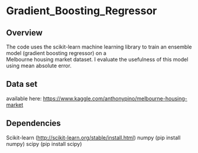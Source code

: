 # Gradient_Boosting_Regressor

## Overview

The code uses the scikit-learn machine learning library to train an ensemble model (gradient boosting regressor) on a  
Melbourne housing market dataset. I evaluate the usefulness of this model using mean absolute error.

## Data set
available here: https://www.kaggle.com/anthonypino/melbourne-housing-market

## Dependencies
Scikit-learn (http://scikit-learn.org/stable/install.html)
numpy (pip install numpy)
scipy (pip install scipy)